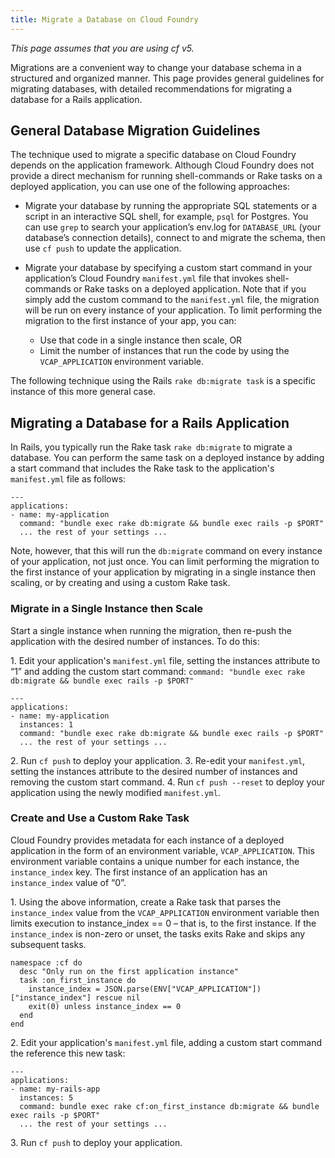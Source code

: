 ```yaml
---
title: Migrate a Database on Cloud Foundry
---
```


_This page assumes that you are using cf v5._

Migrations are a convenient way to change your database schema in a structured and organized manner. This page provides general guidelines for migrating databases, with detailed  recommendations for migrating a database for a Rails application.

## <a id='general_guidelines'></a>General Database Migration Guidelines ##

The technique used to migrate a specific database on Cloud Foundry depends on the application framework. Although Cloud Foundry does not provide a direct mechanism for running shell-commands or Rake tasks on a deployed application, you can use one of the following approaches:

- Migrate your database by running the appropriate SQL statements or a script in an interactive SQL shell, for example, `psql` for Postgres. You can use `grep` to search your application’s env.log for `DATABASE_URL` (your database’s connection details), connect to and migrate the schema, then use `cf push` to update the application.

- Migrate your database by specifying a custom start command in your application’s Cloud Foundry `manifest.yml` file that invokes shell-commands or Rake tasks on a deployed application. Note that if you simply add the custom command to the `manifest.yml` file, the migration will be run on every instance of your application. To limit performing the migration to the first instance of your app, you can:
    - Use that code in a single instance then scale, OR
    - Limit the number of instances that run the code by using the `VCAP_APPLICATION` environment variable.

The following technique using the Rails `rake db:migrate task` is a specific instance of this more general case.

## <a id='migrate_rails'></a>Migrating a Database for a Rails Application ##
In Rails, you typically run the Rake task `rake db:migrate` to migrate a database. You can perform the same task on a deployed instance by adding a start command that includes the Rake task to the application's `manifest.yml` file as follows:

~~~
---
applications:
- name: my-application
  command: "bundle exec rake db:migrate && bundle exec rails -p $PORT"
  ... the rest of your settings ...
~~~

Note, however, that this will run the `db:migrate` command on every instance of your application, not just once. You can limit performing the migration to the first instance of your application by migrating in a single instance then scaling, or by creating and using a custom Rake task.

### <a id='single_and_scale'></a> Migrate in a Single Instance then Scale ###
Start a single instance when running the migration, then re-push the application with the desired number of instances. To do this:

1\. Edit your application's `manifest.yml` file, setting the instances attribute to “1” and adding the custom start command: `command: "bundle exec rake db:migrate && bundle exec rails -p $PORT"`

~~~
---
applications:
- name: my-application
  instances: 1
  command: "bundle exec rake db:migrate && bundle exec rails -p $PORT"
  ... the rest of your settings ...
~~~

2\. Run `cf push` to deploy your application.
3\. Re-edit your `manifest.yml`, setting the instances attribute to the desired number of instances and removing the custom start command.
4\. Run `cf push --reset` to deploy your application using the newly modified `manifest.yml`.

### <a id='create_custom_task'></a> Create and Use a Custom Rake Task ###
Cloud Foundry provides metadata for each instance of a deployed application in the form of an environment variable, `VCAP_APPLICATION`. This environment variable contains a unique number for each instance, the `instance_index` key. The first instance of an application has an `instance_index` value of “0”.

1\. Using the above information, create a Rake task that parses the `instance_index` value from the `VCAP_APPLICATION` environment variable then limits execution to instance_index == 0 – that is, to the first instance. If the `instance_index` is non-zero or unset, the tasks exits Rake and skips any subsequent tasks.

~~~
namespace :cf do
  desc "Only run on the first application instance"
  task :on_first_instance do
    instance_index = JSON.parse(ENV["VCAP_APPLICATION"])["instance_index"] rescue nil
    exit(0) unless instance_index == 0
  end
end
~~~

2\. Edit your application's `manifest.yml` file, adding a custom start command the reference this new task:

~~~
---
applications:
- name: my-rails-app
  instances: 5
  command: bundle exec rake cf:on_first_instance db:migrate && bundle exec rails -p $PORT"
  ... the rest of your settings ...
~~~

3\. Run `cf push` to deploy your application.